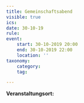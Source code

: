 ```yaml
---
title: Gemeinschaftsabend
visible: true
ics: 
date: 30-10-19
rule: 
event:
	start: 30-10-2019 20:00
	end: 30-10-2019 22:00
	location: ''
taxonomy:
	category: 
	tag: 

---
```




**Veranstaltungsort:** 

